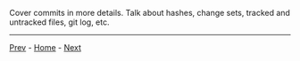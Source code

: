 Cover commits in more details.
Talk about hashes, change sets, tracked and untracked files, git log, etc.

---
[Prev](05-branches.md) - [Home](../README.md) - [Next](07-thanks.md)
